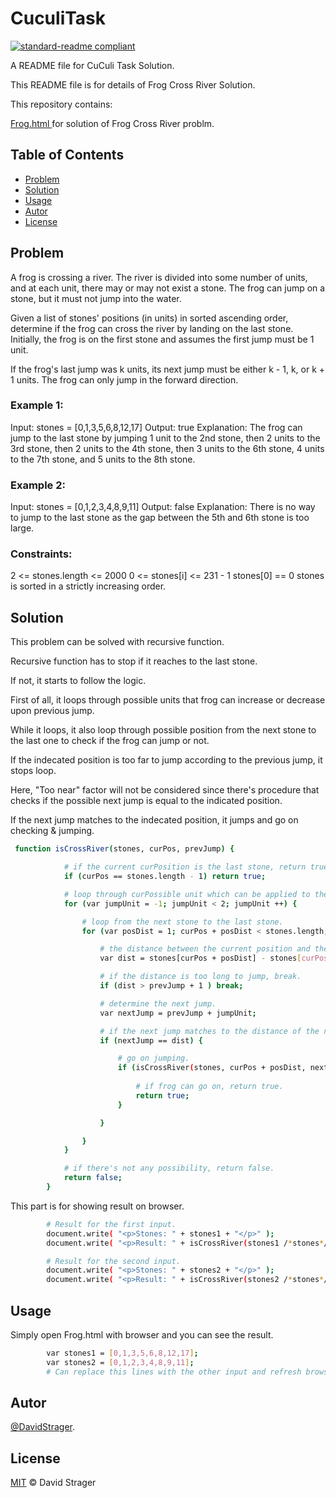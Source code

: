 # CuculiTask

[![standard-readme compliant](https://img.shields.io/badge/readme%20style-standard-brightgreen.svg?style=flat-square)](https://github.com/tonightFury1/CuculiTask)

A README file for CuCuli Task Solution.

This README file is for details of Frog Cross River Solution.

This repository contains:

[Frog.html ](Frog.html) for solution of Frog Cross River problm.


## Table of Contents

- [Problem](#Problem)
- [Solution](#Solution)
- [Usage](#Usage)
- [Autor](#Autor)
- [License](#License)

## Problem

A frog is crossing a river. The river is divided into some number of units, and at each unit, there may or may not exist a stone. The frog can jump on a stone, but it must not jump into the water.

Given a list of stones' positions (in units) in sorted ascending order, determine if the frog can cross the river by landing on the last stone. Initially, the frog is on the first stone and assumes the first jump must be 1 unit.

If the frog's last jump was k units, its next jump must be either k - 1, k, or k + 1 units. The frog can only jump in the forward direction.

 

### Example 1:

Input: stones = [0,1,3,5,6,8,12,17]
Output: true
Explanation: The frog can jump to the last stone by jumping 1 unit to the 2nd stone, then 2 units to the 3rd stone, then 2 units to the 4th stone, then 3 units to the 6th stone, 4 units to the 7th stone, and 5 units to the 8th stone.
### Example 2:

Input: stones = [0,1,2,3,4,8,9,11]
Output: false
Explanation: There is no way to jump to the last stone as the gap between the 5th and 6th stone is too large.

### Constraints:

2 <= stones.length <= 2000
0 <= stones[i] <= 231 - 1
stones[0] == 0
stones is sorted in a strictly increasing order.


## Solution

This problem can be solved with recursive function.

Recursive function has to stop if it reaches to the last stone.

If not, it starts to follow the logic.

First of all, it loops through possible units that frog can increase or decrease upon previous jump.

While it loops, it also loop through possible position from the next stone to the last one to check if the frog can jump or not.

If the indecated position is too far to jump according to the previous jump, it stops loop.

Here, "Too near" factor will not be considered since there's procedure that checks if the possible next jump is equal to the indicated position.

If the next jump matches to the indecated position, it jumps and go on checking & jumping.


```sh
 function isCrossRiver(stones, curPos, prevJump) {

            # if the current curPosition is the last stone, return true.
            if (curPos == stones.length - 1) return true;

            # loop through curPossible unit which can be applied to the previous prevJump.
            for (var jumpUnit = -1; jumpUnit < 2; jumpUnit ++) {

                # loop from the next stone to the last stone.
                for (var posDist = 1; curPos + posDist < stones.length; posDist ++) {

                    # the distance between the current position and the indecated position.
                    var dist = stones[curPos + posDist] - stones[curPos];

                    # if the distance is too long to jump, break.
                    if (dist > prevJump + 1 ) break;

                    # determine the next jump.
                    var nextJump = prevJump + jumpUnit;

                    # if the next jump matches to the distance of the next stone, continue recursive procedure.
                    if (nextJump == dist) {

                        # go on jumping.
                        if (isCrossRiver(stones, curPos + posDist, nextJump) == true){
                            
                            # if frog can go on, return true.
                            return true;                            
                        }

                    }

                }
            }

            # if there's not any possibility, return false.
            return false;
        }

```

This part is for showing result on browser.
```sh
        # Result for the first input.
        document.write( "<p>Stones: " + stones1 + "</p>" );
        document.write( "<p>Result: " + isCrossRiver(stones1 /*stones*/, 0 /*curPos*/, 0 /*prevJump*/) + "</p>" );

        # Result for the second input.
        document.write( "<p>Stones: " + stones2 + "</p>" );
        document.write( "<p>Result: " + isCrossRiver(stones2 /*stones*/, 0 /*curPos*/, 0 /*prevJump*/) + "</p>" );
```
## Usage

Simply open Frog.html with browser and you can see the result.

```sh
        var stones1 = [0,1,3,5,6,8,12,17];
        var stones2 = [0,1,2,3,4,8,9,11];
        # Can replace this lines with the other input and refresh browser.
```
## Autor

[@DavidStrager](https://github.com/tonightFury1).


## License

[MIT](LICENSE) © David Strager
